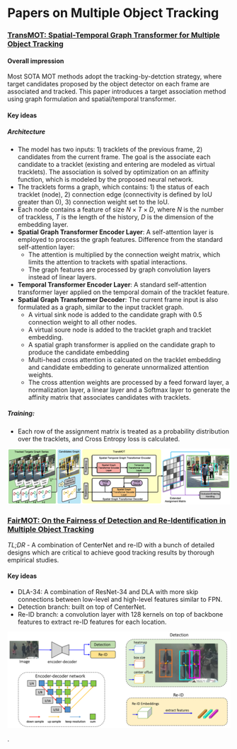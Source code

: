 # Papers on Multiple Object Tracking

### [TransMOT: Spatial-Temporal Graph Transformer for Multiple Object Tracking](https://arxiv.org/pdf/2104.00194v2.pdf)

#### Overall impression

Most SOTA MOT methods adopt the tracking-by-detction strategy, where target candidates proposed by the object detector on each frame are associated and tracked. This paper introduces a target association method using graph formulation and spatial/temporal transformer. 

#### Key ideas

##### Architecture

- The model has two inputs: 1) tracklets of the previous frame, 2) candidates from the current frame. The goal is the associate each candidate to a tracklet (existing and entering are modeled as virtual tracklets). The association is solved by optimization on an affinity function, which is modeled by the proposed neural network.
- The tracklets forms a graph, which contains: 1) the status of each tracklet (node), 2) connection edge (connectivity is defined by IoU greater than 0), 3) connection weight set to the IoU.
- Each node contains a feature of size $N\times T \times D$, where $N$ is the number of trackless, $T$ is the length of the history, $D$ is the dimension of the embedding layer.
- **Spatial Graph Transformer Encoder Layer**: A self-attention layer is employed to process the graph features. Difference from the standard self-attention layer:
  - The attention is multiplied by the connection weight matrix, which limits the attention to trackets with spatial interactions.
  - The graph features are processed by graph convolution layers instead of linear layers.
- **Temporal Transformer Encoder Layer**: A standard self-attention transformer layer applied on the temporal domain of the tracklet feature.
- **Spatial Graph Transformer Decoder**: The current frame input is also formulated as a graph, similar to the input tracklet graph.
  - A virtual sink node is added to the candidate graph with 0.5 connection weight to all other nodes. 
  - A virtual soure node is added to the tracklet graph and tracklet embedding.
  - A spatial graph transformer is applied on the candidate graph to produce the candidate embedding
  - Multi-head cross attention is calcuated on the tracklet embedding and candidate embedding to generate unnormalized attention weights. 
  - The cross attention weights are processed by a feed forward layer, a normalization layer, a linear layer and a Softmax layer to generate the affinity matrix that associates candidates with tracklets.

##### Training:

- Each row of the assignment matrix is treated as a probability distribution over the tracklets, and Cross Entropy loss is calculated.

<p align="center"> <img src="../resources/images/transmot_system.png" width="1024" /> </p>

### [FairMOT: On the Fairness of Detection and Re-Identification in Multiple Object Tracking](https://arxiv.org/pdf/2004.01888v6.pdf)

*TL;DR* - A combination of CenterNet and re-ID with a bunch of detailed designs which are critical to achieve good tracking results by thorough empirical studies.

#### Key ideas

- DLA-34: A combination of ResNet-34 and DLA with more skip connections between low-level and high-level features similar to FPN.
- Detection branch: built on top of CenterNet.
- Re-ID branch: a convolution layer with 128 kernels on top of backbone features to extract re-ID features for each location.

<p align="center"> <img src="../resources/images/fairmot_system.png" width="1024" /> </p>

.